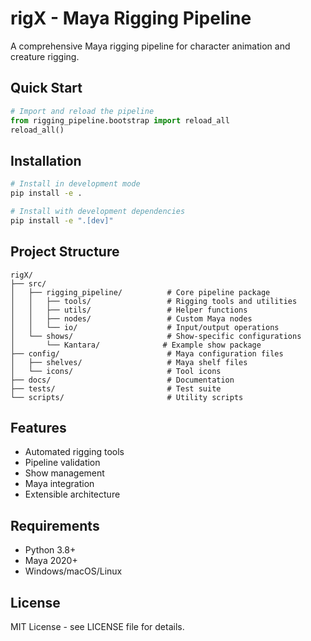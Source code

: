 # rigX - Maya Rigging Pipeline

A comprehensive Maya rigging pipeline for character animation and creature rigging.

## Quick Start

```python
# Import and reload the pipeline
from rigging_pipeline.bootstrap import reload_all
reload_all()
```

## Installation

```bash
# Install in development mode
pip install -e .

# Install with development dependencies
pip install -e ".[dev]"
```

## Project Structure

```
rigX/
├── src/
│   ├── rigging_pipeline/          # Core pipeline package
│   │   ├── tools/                 # Rigging tools and utilities
│   │   ├── utils/                 # Helper functions
│   │   ├── nodes/                 # Custom Maya nodes
│   │   └── io/                    # Input/output operations
│   └── shows/                     # Show-specific configurations
│       └── Kantara/              # Example show package
├── config/                        # Maya configuration files
│   ├── shelves/                   # Maya shelf files
│   └── icons/                     # Tool icons
├── docs/                          # Documentation
├── tests/                         # Test suite
└── scripts/                       # Utility scripts
```

## Features

- Automated rigging tools
- Pipeline validation
- Show management
- Maya integration
- Extensible architecture

## Requirements

- Python 3.8+
- Maya 2020+
- Windows/macOS/Linux

## License

MIT License - see LICENSE file for details.
